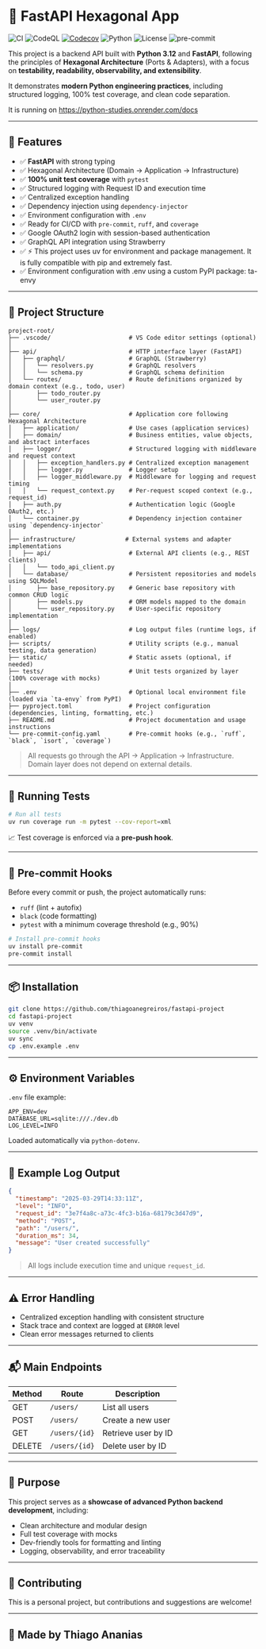 # 🐍 FastAPI Hexagonal App

![CI](https://github.com/thiagoanegreiros/fastapi-project/actions/workflows/ci.yml/badge.svg)
![CodeQL](https://github.com/thiagoanegreiros/fastapi-project/actions/workflows/codeql.yml/badge.svg)
[![Codecov](https://codecov.io/gh/thiagoanegreiros/fastapi-project/branch/main/graph/badge.svg)](https://codecov.io/gh/thiagoanegreiros/fastapi-project)
![Python](https://img.shields.io/badge/python-3.12-blue.svg)
![License](https://img.shields.io/github/license/thiagoanegreiros/fastapi-project.svg)
![pre-commit](https://img.shields.io/badge/pre--commit-enabled-brightgreen.svg)

This project is a backend API built with **Python 3.12** and **FastAPI**, following the principles of **Hexagonal Architecture** (Ports & Adapters), with a focus on **testability, readability, observability, and extensibility**.

It demonstrates **modern Python engineering practices**, including structured logging, 100% test coverage, and clean code separation.

It is running on https://python-studies.onrender.com/docs

---

## 🚀 Features 

- ✅ **FastAPI** with strong typing
- ✅ Hexagonal Architecture (Domain → Application → Infrastructure)
- ✅ **100% unit test coverage** with `pytest`
- ✅ Structured logging with Request ID and execution time
- ✅ Centralized exception handling
- ✅ Dependency injection using `dependency-injector`
- ✅ Environment configuration with `.env`
- ✅ Ready for CI/CD with `pre-commit`, `ruff`, and `coverage`
- ✅ Google OAuth2 login with session-based authentication
- ✅ GraphQL API integration using Strawberry
- ✅ ⚡ This project uses uv for environment and package management. It is fully compatible with pip and extremely fast.
- ✅ Environment configuration with .env using a custom PyPI package: ta-envy

---

## 🧱 Project Structure

```
project-root/
├── .vscode/                      # VS Code editor settings (optional)
│
├── api/                          # HTTP interface layer (FastAPI)
│   ├── graphql/                  # GraphQL (Strawberry)
│   │   └── resolvers.py          # GraphQL resolvers
│   │   └── schema.py             # GraphQL schema definition
│   └── routes/                   # Route definitions organized by domain context (e.g., todo, user)
│       ├── todo_router.py
│       └── user_router.py
│
├── core/                         # Application core following Hexagonal Architecture
│   ├── application/              # Use cases (application services)
│   ├── domain/                   # Business entities, value objects, and abstract interfaces
│   ├── logger/                   # Structured logging with middleware and request context
│   │   ├── exception_handlers.py # Centralized exception management
│   │   ├── logger.py             # Logger setup
│   │   ├── logger_middleware.py  # Middleware for logging and request timing
│   │   └── request_context.py    # Per-request scoped context (e.g., request_id)
│   ├── auth.py                   # Authentication logic (Google OAuth2, etc.)
│   └── container.py              # Dependency injection container using `dependency-injector`
│
├── infrastructure/              # External systems and adapter implementations
│   ├── api/                      # External API clients (e.g., REST clients)
│   │   └── todo_api_client.py
│   └── database/                 # Persistent repositories and models using SQLModel
│       ├── base_repository.py    # Generic base repository with common CRUD logic
│       ├── models.py             # ORM models mapped to the domain
│       └── user_repository.py    # User-specific repository implementation
│
├── logs/                         # Log output files (runtime logs, if enabled)
├── scripts/                      # Utility scripts (e.g., manual testing, data generation)
├── static/                       # Static assets (optional, if needed)
├── tests/                        # Unit tests organized by layer (100% coverage with mocks)
│
├── .env                          # Optional local environment file (loaded via `ta-envy` from PyPI)
├── pyproject.toml                # Project configuration (dependencies, linting, formatting, etc.)
├── README.md                     # Project documentation and usage instructions
└── pre-commit-config.yaml        # Pre-commit hooks (e.g., `ruff`, `black`, `isort`, `coverage`)
```

> All requests go through the API → Application → Infrastructure. Domain layer does not depend on external details.

---

## 🧪 Running Tests

```bash
# Run all tests
uv run coverage run -m pytest --cov-report=xml
```

📈 Test coverage is enforced via a **pre-push hook**.

---

## 🔐 Pre-commit Hooks

Before every commit or push, the project automatically runs:

- `ruff` (lint + autofix)
- `black` (code formatting)
- `pytest` with a minimum coverage threshold (e.g., 90%)

```bash
# Install pre-commit hooks
uv install pre-commit
pre-commit install
```

---

## 📦 Installation

```bash
git clone https://github.com/thiagoanegreiros/fastapi-project
cd fastapi-project
uv venv
source .venv/bin/activate
uv sync
cp .env.example .env
```

---

## ⚙️ Environment Variables

`.env` file example:

```env
APP_ENV=dev
DATABASE_URL=sqlite:///./dev.db
LOG_LEVEL=INFO
```

Loaded automatically via `python-dotenv`.

---

## 📄 Example Log Output

```json
{
  "timestamp": "2025-03-29T14:33:11Z",
  "level": "INFO",
  "request_id": "3e7f4a8c-a73c-4fc3-b16a-68179c3d47d9",
  "method": "POST",
  "path": "/users/",
  "duration_ms": 34,
  "message": "User created successfully"
}
```

> All logs include execution time and unique `request_id`.

---

## ⚠️ Error Handling

- Centralized exception handling with consistent structure
- Stack trace and context are logged at `ERROR` level
- Clean error messages returned to clients

---

## 📬 Main Endpoints

| Method | Route          | Description               |
|--------|----------------|---------------------------|
| GET    | `/users/`      | List all users            |
| POST   | `/users/`      | Create a new user         |
| GET    | `/users/{id}`  | Retrieve user by ID       |
| DELETE | `/users/{id}`  | Delete user by ID         |

---

## 🧠 Purpose

This project serves as a **showcase of advanced Python backend development**, including:

- Clean architecture and modular design
- Full test coverage with mocks
- Dev-friendly tools for formatting and linting
- Logging, observability, and error traceability

---

## 🤝 Contributing

This is a personal project, but contributions and suggestions are welcome!

---

## 🐍 Made by Thiago Ananias
